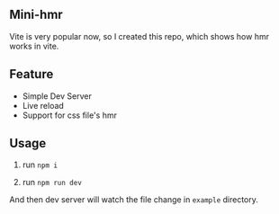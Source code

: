 ## Mini-hmr

Vite is very popular now, so I created this repo, which shows how hmr works in vite.

## Feature

- Simple Dev Server
- Live reload
- Support for css file's hmr

## Usage

1. run `npm i`

2. run `npm run dev`

And then dev server will watch the file change in `example` directory.
